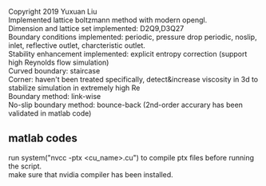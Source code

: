 Copyright 2019 Yuxuan Liu  
Implemented lattice boltzmann method with modern opengl.  
Dimension and lattice set implemented: D2Q9,D3Q27  
Boundary conditions implemented: periodic, pressure drop periodic, noslip, inlet, reflective outlet, charcteristic outlet.  
Stability enhancement implemented: explicit entropy correction (support high Reynolds flow simulation)  
Curved boundary: staircase  
Corner: haven't been treated specifically, detect&increase viscosity in 3d to stabilize simulation in extremely high Re  
Boundary method: link-wise  
No-slip boundary method: bounce-back (2nd-order accurary has been validated in matlab code)  

## matlab codes  
run system("nvcc -ptx <cu_name>.cu") to compile ptx files before running the script.  
make sure that nvidia compiler has been installed.  
